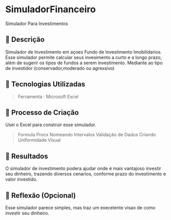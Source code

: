# SimuladorFinanceiro
Simulador Para Investimentos
## 📒 Descrição
Simulador de Investimento em açoes Fundo de Investimento Imobilidarios.
Esse simulador permite calcular seus invesimento a curto e a longo prazo, além de sugerir os tipos de fundos a serem investimento.
Mediante ao tipo de investidor (conservador,moderado ou agressivo)

## 🤖 Tecnologias Utilizadas
> Ferramenta : Microsoft Excel

## 🧐 Processo de Criação
Usei o Excel para construir esse simulador.
> Formula Procx
> Nomeando Intervalos
> Validação de Dados
> Criando Uniformidade Visual

## 🚀 Resultados
O simulador de investimento podera ajudar onde é mais vantajoso investir seu dinheiro, trazendo diversos cenarios, conforme prazo do investimento
e valor investido.

## 💭 Reflexão (Opcional)
Esse simulador parece simples, mas traz um execelente visao de como investir seu dinheiro.



